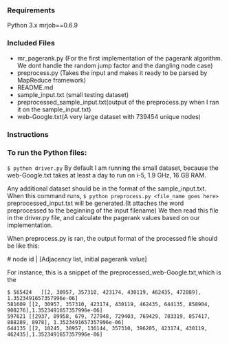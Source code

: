 ### Requirements ###
Python 3.x
mrjob==0.6.9


### Included Files ###

* mr_pagerank.py (For the first implementation of the pagerank algorithm. We dont handle the random jump factor and the dangling node case)
* preprocess.py (Takes the input and makes it ready to be parsed by MapReduce framework)
* README.md
* sample_input.txt (small testing dataset)
* preprocessed_sample_input.txt(output of the preprocess.py when I ran it on the sample_input.txt)
* web-Google.txt(A very large dataset with 739454 unique nodes)


### Instructions ###

### To run the Python files:
`$ python driver.py`
By default I am running the small dataset, because the web-Google.txt takes at least a day to run on i-5, 1.9 GHz, 16 GB RAM. 

Any additional dataset should be in the format of the sample_input.txt. 
When this command runs,
`$ python preprocess.py <file_name goes here>`
preprocessed_input.txt will be generated.(It attaches the word preprocessed to the beginning of the input filename) We then read this file in the driver.py file, and calculate the pagerank values based on our implementation.


When preprocess.py is ran, the output format of the processed file should be like this:

\# node id | [Adjacency list, initial pagerank value]

For instance, this is a snippet of the preprocessed_web-Google.txt,which is the 

`$ 565424	[[2, 30957, 357310, 423174, 430119, 462435, 472889], 1.3523491657357996e-06]`\
`581609	[[2, 30957, 357310, 423174, 430119, 462435, 644135, 858904, 908276],1.3523491657357996e-06]`\
`597621	[[2937, 89958, 679, 727948, 729403, 769429, 783319, 857417, 888289, 8978], 1.3523491657357996e-06]`\
`644135	[[2, 10245, 30957, 136144, 357310, 396205, 423174, 430119, 462435],1.3523491657357996e-06]`
